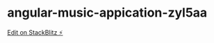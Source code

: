 # angular-music-appication-zyl5aa

[Edit on StackBlitz ⚡️](https://stackblitz.com/edit/angular-music-appication-zyl5aa)